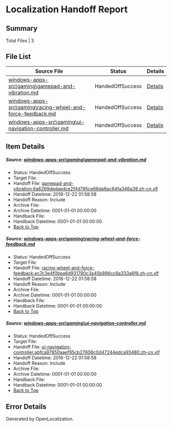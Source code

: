 # <a name='report-top'></a> Localization Handoff Report

## Summary
 Total Files | 3

## File List
 Source File | Status | Details 
 ----------- | ------ | ------- 
 [windows-apps-src\gaming\gamepad-and-vibration.md](https://cpubwin.visualstudio.com/windows-uwp/_git/windows-uwp/commit/d0cfc41e5ae79844f3948ed2c326bf9913c066a4?path=windows-apps-src%2Fgaming%2Fgamepad-and-vibration.md&_a=contents) | HandedOffSuccess | [Details](#5d64c463b572dfc6da5ed453308c56a05d0a44103518)
 [windows-apps-src\gaming\racing-wheel-and-force-feedback.md](https://cpubwin.visualstudio.com/windows-uwp/_git/windows-uwp/commit/d0cfc41e5ae79844f3948ed2c326bf9913c066a4?path=windows-apps-src%2Fgaming%2Fracing-wheel-and-force-feedback.md&_a=contents) | HandedOffSuccess | [Details](#ea2c1f359424f042b9563e2723c1eb34ee8ddff03578)
 [windows-apps-src\gaming\ui-navigation-controller.md](https://cpubwin.visualstudio.com/windows-uwp/_git/windows-uwp/commit/d0cfc41e5ae79844f3948ed2c326bf9913c066a4?path=windows-apps-src%2Fgaming%2Fui-navigation-controller.md&_a=contents) | HandedOffSuccess | [Details](#ad10f5758f4a66552f9c4e4750667e8d13f4c09f3601)

## Item Details
##### <a name='5d64c463b572dfc6da5ed453308c56a05d0a44103518'></a> Source: [windows-apps-src\gaming\gamepad-and-vibration.md](https://cpubwin.visualstudio.com/windows-uwp/_git/windows-uwp/commit/d0cfc41e5ae79844f3948ed2c326bf9913c066a4?path=windows-apps-src%2Fgaming%2Fgamepad-and-vibration.md&_a=contents)
* Status: HandedOffSuccess
* Target File: 
* Handoff File: [gamepad-and-vibration.6a6269dedaedce25fd795ce66da6ac84fa346a39.zh-cn.xlf](https://cpubwin.visualstudio.com/windows-uwp/_git/WDCLib.handoff/commit/2a14772d21a48df86bbfd419d53e2a3375d9b466?path=ol-handoff%2Fcpubwin%2Fwindows-uwp.zh-cn%2Fmaster%2Fgamepad-and-vibration.6a6269dedaedce25fd795ce66da6ac84fa346a39.zh-cn.xlf&_a=contents)
* Handoff Datetime: 2016-12-22 01:58:58
* Handoff Reason: Include
* Archive File: 
* Archive Datetime: 0001-01-01 00:00:00
* Handback File: 
* Handback Datetime: 0001-01-01 00:00:00
* [Back to Top](#report-top)

##### <a name='ea2c1f359424f042b9563e2723c1eb34ee8ddff03578'></a> Source: [windows-apps-src\gaming\racing-wheel-and-force-feedback.md](https://cpubwin.visualstudio.com/windows-uwp/_git/windows-uwp/commit/d0cfc41e5ae79844f3948ed2c326bf9913c066a4?path=windows-apps-src%2Fgaming%2Fracing-wheel-and-force-feedback.md&_a=contents)
* Status: HandedOffSuccess
* Target File: 
* Handoff File: [racing-wheel-and-force-feedback.ec7c3e4f0bea6d931780c3a45b896cc8a333a6f8.zh-cn.xlf](https://cpubwin.visualstudio.com/windows-uwp/_git/WDCLib.handoff/commit/2a14772d21a48df86bbfd419d53e2a3375d9b466?path=ol-handoff%2Fcpubwin%2Fwindows-uwp.zh-cn%2Fmaster%2Fracing-wheel-and-force-feedback.ec7c3e4f0bea6d931780c3a45b896cc8a333a6f8.zh-cn.xlf&_a=contents)
* Handoff Datetime: 2016-12-22 01:58:58
* Handoff Reason: Include
* Archive File: 
* Archive Datetime: 0001-01-01 00:00:00
* Handback File: 
* Handback Datetime: 0001-01-01 00:00:00
* [Back to Top](#report-top)

##### <a name='ad10f5758f4a66552f9c4e4750667e8d13f4c09f3601'></a> Source: [windows-apps-src\gaming\ui-navigation-controller.md](https://cpubwin.visualstudio.com/windows-uwp/_git/windows-uwp/commit/d0cfc41e5ae79844f3948ed2c326bf9913c066a4?path=windows-apps-src%2Fgaming%2Fui-navigation-controller.md&_a=contents)
* Status: HandedOffSuccess
* Target File: 
* Handoff File: [ui-navigation-controller.abfca97950aaef95cb27606c0d47244edca93480.zh-cn.xlf](https://cpubwin.visualstudio.com/windows-uwp/_git/WDCLib.handoff/commit/2a14772d21a48df86bbfd419d53e2a3375d9b466?path=ol-handoff%2Fcpubwin%2Fwindows-uwp.zh-cn%2Fmaster%2Fui-navigation-controller.abfca97950aaef95cb27606c0d47244edca93480.zh-cn.xlf&_a=contents)
* Handoff Datetime: 2016-12-22 01:58:58
* Handoff Reason: Include
* Archive File: 
* Archive Datetime: 0001-01-01 00:00:00
* Handback File: 
* Handback Datetime: 0001-01-01 00:00:00
* [Back to Top](#report-top)


## Error Details

Generated by OpenLocalization.
